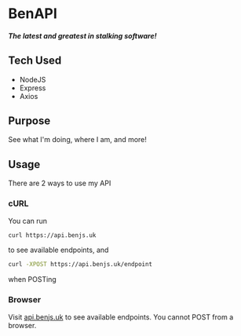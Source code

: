 # BenAPI
##### The latest and greatest in stalking software!

## Tech Used
- NodeJS
- Express
- Axios

## Purpose
See what I'm doing, where I am, and more!

## Usage
There are 2 ways to use my API
### cURL
You can run
```bash
curl https://api.benjs.uk
```
to see available endpoints, and
```bash
curl -XPOST https://api.benjs.uk/endpoint
```
when POSTing
### Browser
Visit [api.benjs.uk](https://api.benjs.uk) to see available endpoints. You cannot POST from a browser.
